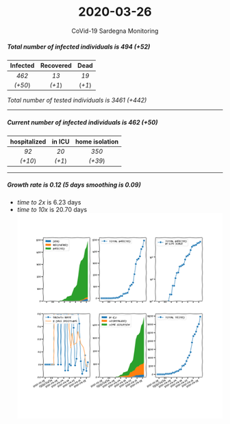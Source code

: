 <div align='center'>

# 2020-03-26
CoVid-19 Sardegna Monitoring
</div>

##### Total number of infected individuals is 494 (+52)
Infected | Recovered | Dead
:---: | :---: | :---:
*462* | *13* | *19*
*(+50*) | *(+1*) | (*+1*)

*Total number of tested individuals is 3461 (+442)*
***
##### Current number of infected individuals is 462 (+50)
hospitalized | in ICU | home isolation
:---: | :---: | :---:
*92* |*20* |*350*
*(+10*) |*(+1*) |*(+39*)
***
##### Growth rate is 0.12 (5 days smoothing is 0.09)
- *time to 2x* is 6.23 days
- *time to 10x* is 20.70 days
![stats][stats]

[stats]: stats_Sardegna.png
